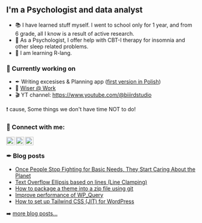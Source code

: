 ## I'm a Psychologist and data analyst

- 📚 I have learned stuff myself. I went to school only for 1 year, and from 6 grade, all I know is a result of active research.
- 🧠 As a Psychologist, I offer help with CBT-I therapy for insomnia and other sleep related problems.
- 🌱 I am learning R-lang.

### 🚧 Currently working on

- ✒ Writing excesises & Planning app ([first version in Polish][writing_program])
- 🦉 [Wiser @ Work][wiseratwork]
- 🎬 YT channel: https://www.youtube.com/@biiirdstudio

❗ cause, Some things we don't have time NOT to do!

### 🔰 Connect with me:

[<img align="left" alt="biiird.com" width="22px" src="https://i.ibb.co/h11Pcr0/earth-fill.png" />][website]
[<img align="left" alt="Michał Kuczek | LinkedIn" width="22px" src="https://i.ibb.co/TcTNH03/linkedin-box-fill.png" />][linkedin]
[<img align="left" alt="Michał Kuczek | Instagram" width="22px" src="https://i.ibb.co/608x0J4/instagram-line.png" />][instagram]
<br />
### ✒ Blog posts
<!-- BLOG-POST-LIST:START -->
- [Once People Stop Fighting for Basic Needs, They Start Caring About the Planet](https://biiird.com/thinking/once-people-stop-fighting-for-basic-needs-they-start-caring-about-the-planet/)
- [Text Overflow Ellipsis based on lines &lpar;Line Clamping&rpar;](https://biiird.com/thinking/text-overflow-ellipsis-based-on-lines-line-clamping/)
- [How to package a theme into a zip file using git](https://biiird.com/thinking/how-to-package-a-theme-into-a-zip-file-using-git/)
- [Improve performance of WP_Query](https://biiird.com/thinking/improve-performance-of-wp_query/)
- [How to set up Tailwind CSS &lpar;JIT&rpar; for WordPress](https://biiird.com/thinking/how-to-set-up-tailwind-css-for-wordpress/)
<!-- BLOG-POST-LIST:END -->

➡️ [more blog posts...](https://biiird.com/thinking/)

[michalkuczek.pl]: https://michalkuczek.pl
[website]: https://biiird.com
[writing_program]: https://michalkuczek.pl/projekt-przyszlosc/
[youtube]: https://www.youtube.com/@biiirdstudio
[instagram]: https://instagram.com/michal_kuczek
[linkedin]: https://linkedin.com/in/michalkuczek/
[wiseratwork]: https://wiseratwork.com
